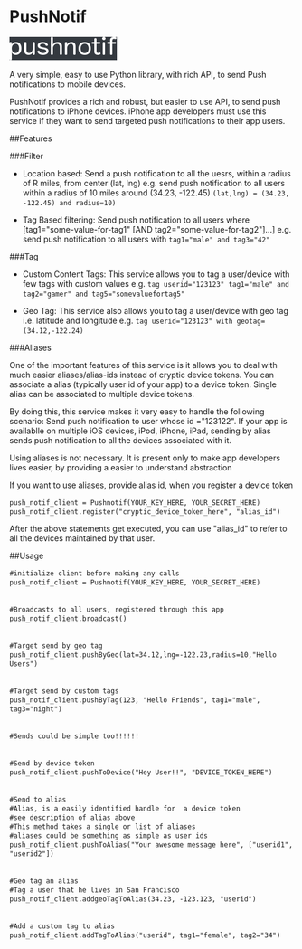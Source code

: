 PushNotif
=========
![Logo](https://github.com/vskr/PushNotif/blob/master/pushnotiflogo.png)

A very simple, easy to use Python library, with rich API, to send Push notifications to mobile devices.

PushNotif provides a rich and robust, but easier to use API, to send push notifications to iPhone devices. iPhone app developers must use this service if they want to send targeted push notifications to their app users.

##Features


###Filter
* Location based: Send a push notification to all the uesrs, within a radius of R miles, from center (lat, lng)
e.g. send push notification to all users within a radius of 10 miles around (34.23, -122.45) `(lat,lng) = (34.23, -122.45) and radius=10)`

* Tag Based filtering: Send push notification to all users where [tag1="some-value-for-tag1" [AND tag2="some-value-for-tag2"]...] 
e.g. send push notification to all users with `tag1="male" and tag3="42"`


###Tag
* Custom Content Tags: This service allows you to tag a user/device with few tags with custom values 
e.g. `tag userid="123123" tag1="male" and tag2="gamer" and tag5="somevaluefortag5"`

* Geo Tag: This service also allows you to tag a user/device with geo tag i.e. latitude and longitude 
e.g. `tag userid="123123" with geotag=(34.12,-122.24)`


###Aliases

One of the important features of this service is it allows you to deal with much easier aliases/alias-ids instead of cryptic device tokens. You can associate a alias (typically user id of your app) to a device token. Single alias can be associated to multiple device tokens.

By doing this, this service makes it very easy to handle the following scenario: Send push notification to user whose id ="123122". If your app is availablle on multiple iOS devices, iPod, iPhone, iPad, sending by alias sends push notification to all the devices associated with it.

Using aliases is not necessary. It is present only to make app developers lives easier, by providing a easier to understand abstraction

If you want to use aliases, provide alias id, when you register a device token

    push_notif_client = Pushnotif(YOUR_KEY_HERE, YOUR_SECRET_HERE)
    push_notif_client.register("cryptic_device_token_here", "alias_id")

After the above statements get executed, you can use "alias\_id" to refer to all the devices maintained by that user.

##Usage

    #initialize client before making any calls
    push_notif_client = Pushnotif(YOUR_KEY_HERE, YOUR_SECRET_HERE)


    #Broadcasts to all users, registered through this app
    push_notif_client.broadcast()


    #Target send by geo tag
    push_notif_client.pushByGeo(lat=34.12,lng=-122.23,radius=10,"Hello Users")


    #Target send by custom tags
    push_notif_client.pushByTag(123, "Hello Friends", tag1="male", tag3="night")


    #Sends could be simple too!!!!!!


    #Send by device token
    push_notif_client.pushToDevice("Hey User!!", "DEVICE_TOKEN_HERE")


    #Send to alias
    #Alias, is a easily identified handle for  a device token
    #see description of alias above
    #This method takes a single or list of aliases
    #aliases could be something as simple as user ids
    push_notif_client.pushToAlias("Your awesome message here", ["userid1", "userid2"])


    #Geo tag an alias
    #Tag a user that he lives in San Francisco
    push_notif_client.addgeoTagToAlias(34.23, -123.123, "userid")


    #Add a custom tag to alias
    push_notif_client.addTagToAlias("userid", tag1="female", tag2="34")
